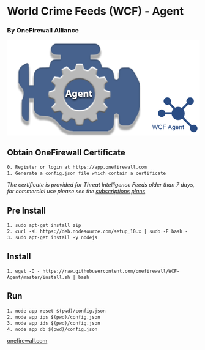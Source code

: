# World Crime Feeds (WCF) - Agent
### By OneFirewall Alliance


![OneFirewall Logo](images/agent-onefirewall.png "OneFirewall Agent")

## Obtain OneFirewall Certificate
    0. Register or login at https://app.onefirewall.com
    1. Generate a config.json file which contain a certificate

*The certificate is provided for Threat Intelligence Feeds older than 7 days, for commercial use please see the [subscriptions plans](https://onefirewall.com/get-started/index.html?tag=github)*


## Pre Install
    1. sudo apt-get install zip
    2. curl -sL https://deb.nodesource.com/setup_10.x | sudo -E bash -
    3. sudo apt-get install -y nodejs

## Install
    1. wget -O - https://raw.githubusercontent.com/onefirewall/WCF-Agent/master/install.sh | bash

## Run
    1. node app reset $(pwd)/config.json 
    2. node app ips $(pwd)/config.json 
    3. node app ids $(pwd)/config.json 
    4. node app db $(pwd)/config.json 

[onefirewall.com](https://onefirewall.com?tag=github-wcf-agent)
